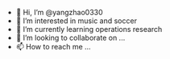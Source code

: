 - 👋 Hi, I’m @yangzhao0330
- 👀 I’m interested in music and soccer
- 🌱 I’m currently learning operations research
- 💞️ I’m looking to collaborate on ...
- 📫 How to reach me ...

<!---
yangzhao0330/yangzhao0330 is a ✨ special ✨ repository because its `README.md` (this file) appears on your GitHub profile.
You can click the Preview link to take a look at your changes.
--->
